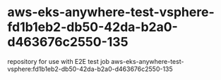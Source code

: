 # aws-eks-anywhere-test-vsphere-fd1b1eb2-db50-42da-b2a0-d463676c2550-135
repository for use with E2E test job aws-eks-anywhere-test-vsphere:fd1b1eb2-db50-42da-b2a0-d463676c2550-135

